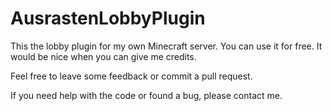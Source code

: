 # AusrastenLobbyPlugin

This the lobby plugin for my own Minecraft server. You can use it for free. It would be nice when you can give me credits.



Feel free to leave some feedback or commit a pull request.

If you need help with the code or found a bug, please contact me.


